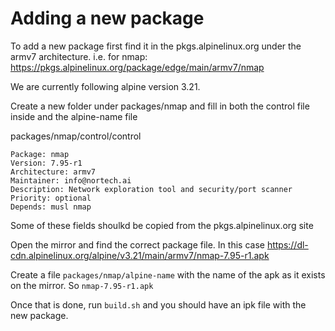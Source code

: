 # Adding a new package

To add a new package first find it in the pkgs.alpinelinux.org under the armv7 architecture. i.e. for nmap: https://pkgs.alpinelinux.org/package/edge/main/armv7/nmap


We are currently following alpine version 3.21.

Create a new folder under packages/nmap and fill in both the control file inside and the alpine-name file

packages/nmap/control/control
```
Package: nmap
Version: 7.95-r1
Architecture: armv7
Maintainer: info@nortech.ai
Description: Network exploration tool and security/port scanner
Priority: optional
Depends: musl nmap
```

Some of these fields shoulkd be copied from the pkgs.alpinelinux.org site

Open the mirror and find the correct package file. In this case
https://dl-cdn.alpinelinux.org/alpine/v3.21/main/armv7/nmap-7.95-r1.apk

Create a file `packages/nmap/alpine-name` with the name of the apk as it exists on the mirror. So `nmap-7.95-r1.apk`

Once that is done, run `build.sh` and you should have an ipk file with the new package.